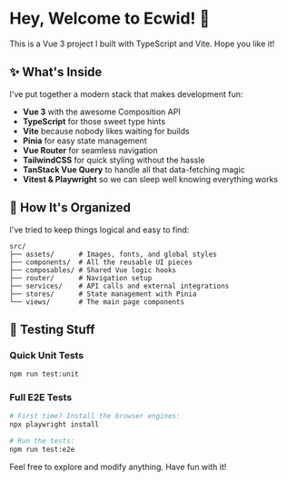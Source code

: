 # Hey, Welcome to Ecwid! 👋

This is a Vue 3 project I built with TypeScript and Vite. Hope you like it!

## ✨ What's Inside

I've put together a modern stack that makes development fun:

- **Vue 3** with the awesome Composition API
- **TypeScript** for those sweet type hints
- **Vite** because nobody likes waiting for builds
- **Pinia** for easy state management
- **Vue Router** for seamless navigation
- **TailwindCSS** for quick styling without the hassle
- **TanStack Vue Query** to handle all that data-fetching magic
- **Vitest & Playwright** so we can sleep well knowing everything works

## 📁 How It's Organized

I've tried to keep things logical and easy to find:

```
src/
├── assets/      # Images, fonts, and global styles
├── components/  # All the reusable UI pieces
├── composables/ # Shared Vue logic hooks
├── router/      # Navigation setup
├── services/    # API calls and external integrations
├── stores/      # State management with Pinia
└── views/       # The main page components
```

## 🧪 Testing Stuff

### Quick Unit Tests

```bash
npm run test:unit
```

### Full E2E Tests

```bash
# First time? Install the browser engines:
npx playwright install

# Run the tests:
npm run test:e2e
```

Feel free to explore and modify anything. Have fun with it!
